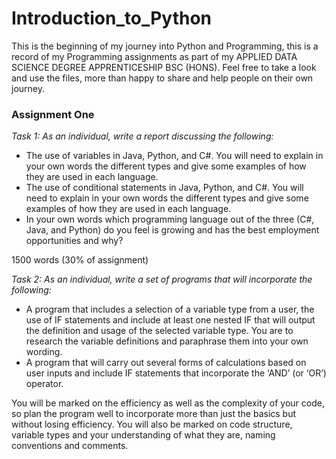# Introduction_to_Python
This is the beginning of my journey into Python and Programming, this is a record of my Programming assignments as part of my APPLIED DATA SCIENCE DEGREE APPRENTICESHIP BSC (HONS). Feel free to take a look and use the files, more than happy to share and help people on their own journey.

### Assignment One ###

*Task 1: As an individual, write a report discussing the following:*

 - The use of variables in Java, Python, and C#. You will need to explain in your own words the different types and give some examples of how they are used in each language.
 - The use of conditional statements in Java, Python, and C#. You will need to explain in your own words the different types and give some examples of how they are used in each language.
 - In your own words which programming language out of the three (C#, Java, and Python) do you feel is growing and has the best employment opportunities and why?
 
1500 words (30% of assignment)

*Task 2: As an individual, write a set of programs that will incorporate the following:*

 - A program that includes a selection of a variable type from a user, the use of IF statements and include at least one nested IF that will output the definition and usage of the selected variable type. You are to research the variable definitions and paraphrase them into your own wording.
 - A program that will carry out several forms of calculations based on user inputs and include IF statements that incorporate the ‘AND’ (or ‘OR’) operator.
 
You will be marked on the efficiency as well as the complexity of your code, so plan the program well to incorporate more than just the basics but without losing efficiency.
You will also be marked on code structure, variable types and your understanding of what they are, naming conventions and comments.


